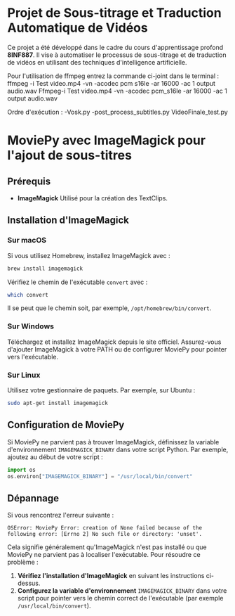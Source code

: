 # Projet de Sous-titrage et Traduction Automatique de Vidéos

Ce projet a été développé dans le cadre du cours d'apprentissage profond **8INF887**. Il vise à automatiser le processus de sous-titrage et de traduction de vidéos en utilisant des techniques d'intelligence artificielle.

Pour l'utilisation de ffmpeg entrez la commande ci-joint dans le terminal : ffmpeg -i Test video.mp4 -vn -acodec pcm s16le -ar 16000 -ac 1 output audio.wav Ffmpeg-i Test video.mp4 -vn -acodec pcm_s16le -ar 16000 -ac 1 output audio.wav 

Ordre d'exécution : 
-Vosk.py
-post_process_subtitles.py
VideoFinale_test.py

# MoviePy avec ImageMagick pour l'ajout de sous-titres

## Prérequis

* **ImageMagick** Utilisé pour la création des TextClips.

## Installation d'ImageMagick

### Sur macOS

Si vous utilisez Homebrew, installez ImageMagick avec :

```bash
brew install imagemagick
```

Vérifiez le chemin de l'exécutable `convert` avec :

```bash
which convert
```

Il se peut que le chemin soit, par exemple, `/opt/homebrew/bin/convert`.

### Sur Windows

Téléchargez et installez ImageMagick depuis le site officiel. Assurez-vous d'ajouter ImageMagick à votre PATH ou de configurer MoviePy pour pointer vers l'exécutable.

### Sur Linux

Utilisez votre gestionnaire de paquets. Par exemple, sur Ubuntu :

```bash
sudo apt-get install imagemagick
```

## Configuration de MoviePy

Si MoviePy ne parvient pas à trouver ImageMagick, définissez la variable d'environnement `IMAGEMAGICK_BINARY` dans votre script Python. Par exemple, ajoutez au début de votre script :

```python
import os
os.environ["IMAGEMAGICK_BINARY"] = "/usr/local/bin/convert" 
```

## Dépannage

Si vous rencontrez l'erreur suivante :

```
OSError: MoviePy Error: creation of None failed because of the following error: [Errno 2] No such file or directory: 'unset'.
```

Cela signifie généralement qu'ImageMagick n'est pas installé ou que MoviePy ne parvient pas à localiser l'exécutable. Pour résoudre ce problème :

1. **Vérifiez l'installation d'ImageMagick** en suivant les instructions ci-dessus.
2. **Configurez la variable d'environnement** `IMAGEMAGICK_BINARY` dans votre script pour pointer vers le chemin correct de l'exécutable (par exemple `/usr/local/bin/convert`).